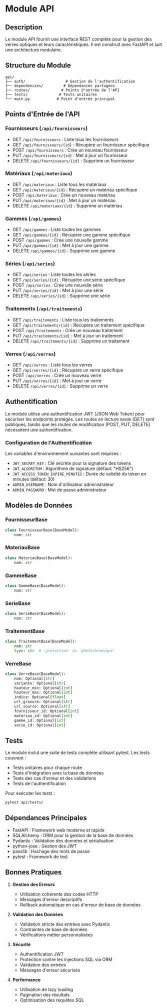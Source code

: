 # Module API

## Description
Le module API fournit une interface REST complète pour la gestion des verres optiques et leurs caractéristiques. Il est construit avec FastAPI et suit une architecture modulaire.

## Structure du Module

```
api/
├── auth/                  # Gestion de l'authentification
├── dependencies/         # Dépendances partagées
├── routes/              # Points d'entrée de l'API
├── tests/              # Tests unitaires
└── main.py            # Point d'entrée principal
```

## Points d'Entrée de l'API

### Fournisseurs (`/api/fournisseurs`)
- GET `/api/fournisseurs` : Liste tous les fournisseurs
- GET `/api/fournisseurs/{id}` : Récupère un fournisseur spécifique
- POST `/api/fournisseurs` : Crée un nouveau fournisseur
- PUT `/api/fournisseurs/{id}` : Met à jour un fournisseur
- DELETE `/api/fournisseurs/{id}` : Supprime un fournisseur

### Matériaux (`/api/materiaux`)
- GET `/api/materiaux` : Liste tous les matériaux
- GET `/api/materiaux/{id}` : Récupère un matériau spécifique
- POST `/api/materiaux` : Crée un nouveau matériau
- PUT `/api/materiaux/{id}` : Met à jour un matériau
- DELETE `/api/materiaux/{id}` : Supprime un matériau

### Gammes (`/api/gammes`)
- GET `/api/gammes` : Liste toutes les gammes
- GET `/api/gammes/{id}` : Récupère une gamme spécifique
- POST `/api/gammes` : Crée une nouvelle gamme
- PUT `/api/gammes/{id}` : Met à jour une gamme
- DELETE `/api/gammes/{id}` : Supprime une gamme

### Séries (`/api/series`)
- GET `/api/series` : Liste toutes les séries
- GET `/api/series/{id}` : Récupère une série spécifique
- POST `/api/series` : Crée une nouvelle série
- PUT `/api/series/{id}` : Met à jour une série
- DELETE `/api/series/{id}` : Supprime une série

### Traitements (`/api/traitements`)
- GET `/api/traitements` : Liste tous les traitements
- GET `/api/traitements/{id}` : Récupère un traitement spécifique
- POST `/api/traitements` : Crée un nouveau traitement
- PUT `/api/traitements/{id}` : Met à jour un traitement
- DELETE `/api/traitements/{id}` : Supprime un traitement

### Verres (`/api/verres`)
- GET `/api/verres` : Liste tous les verres
- GET `/api/verres/{id}` : Récupère un verre spécifique
- POST `/api/verres` : Crée un nouveau verre
- PUT `/api/verres/{id}` : Met à jour un verre
- DELETE `/api/verres/{id}` : Supprime un verre

## Authentification

Le module utilise une authentification JWT (JSON Web Token) pour sécuriser les endpoints protégés. Les routes en lecture seule (GET) sont publiques, tandis que les routes de modification (POST, PUT, DELETE) nécessitent une authentification.

### Configuration de l'Authentification

Les variables d'environnement suivantes sont requises :
- `JWT_SECRET_KEY` : Clé secrète pour la signature des tokens
- `JWT_ALGORITHM` : Algorithme de signature (défaut: "HS256")
- `JWT_ACCESS_TOKEN_EXPIRE_MINUTES` : Durée de validité du token en minutes (défaut: 30)
- `ADMIN_USERNAME` : Nom d'utilisateur administrateur
- `ADMIN_PASSWORD` : Mot de passe administrateur

## Modèles de Données

### FournisseurBase
```python
class FournisseurBase(BaseModel):
    nom: str
```

### MateriauBase
```python
class MateriauBase(BaseModel):
    nom: str
```

### GammeBase
```python
class GammeBase(BaseModel):
    nom: str
```

### SerieBase
```python
class SerieBase(BaseModel):
    nom: str
```

### TraitementBase
```python
class TraitementBase(BaseModel):
    nom: str
    type: str  # 'protection' ou 'photochromique'
```

### VerreBase
```python
class VerreBase(BaseModel):
    nom: Optional[str]
    variante: Optional[str]
    hauteur_min: Optional[int]
    hauteur_max: Optional[int]
    indice: Optional[float]
    url_gravure: Optional[str]
    url_source: Optional[str]
    fournisseur_id: Optional[int]
    materiau_id: Optional[int]
    gamme_id: Optional[int]
    serie_id: Optional[int]
```

## Tests

Le module inclut une suite de tests complète utilisant pytest. Les tests couvrent :
- Tests unitaires pour chaque route
- Tests d'intégration avec la base de données
- Tests des cas d'erreur et des validations
- Tests de l'authentification

Pour exécuter les tests :
```bash
pytest api/tests/
```

## Dépendances Principales

- FastAPI : Framework web moderne et rapide
- SQLAlchemy : ORM pour la gestion de la base de données
- Pydantic : Validation des données et sérialisation
- python-jose : Gestion des JWT
- passlib : Hachage des mots de passe
- pytest : Framework de test

## Bonnes Pratiques

1. **Gestion des Erreurs**
   - Utilisation cohérente des codes HTTP
   - Messages d'erreur descriptifs
   - Rollback automatique en cas d'erreur de base de données

2. **Validation des Données**
   - Validation stricte des entrées avec Pydantic
   - Contraintes de base de données
   - Vérifications métier personnalisées

3. **Sécurité**
   - Authentification JWT
   - Protection contre les injections SQL via ORM
   - Validation des entrées
   - Messages d'erreur sécurisés

4. **Performance**
   - Utilisation de lazy loading
   - Pagination des résultats
   - Optimisation des requêtes SQL 